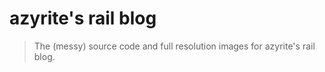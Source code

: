 # azyrite's rail blog
> The (messy) source code and full resolution images for azyrite's rail blog.

